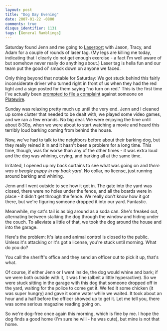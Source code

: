 ```yaml
---
layout: post
title: "Dog Day Evening"
date: 2007-01-22 -0800
comments: true
disqus_identifier: 1131
tags: [General Ramblings]
---
```

Saturday found Jenn and me going to
[Laserport](http://www.laserportofbeaverton.com) with Jason, Tracy, and
Adam for a couple of rounds of laser tag. (My legs are killing me today,
indicating that I clearly do not get enough exercise - a fact I'm well
aware of but somehow never really do anything about.) Laser tag is hella
fun and our team put the good ol' smack down on anyone we faced.

 Only thing beyond that notable for Saturday: We got stuck behind this
fairly inconsiderate driver who turned right in front of us when they
had the red light and a sign posted for them saying "no turn on red."
This is the first time I've actually been [prompted to file a
complaint](http://www.platewire.com/ViewRate.aspx?rid=21481) against
someone on [Platewire](http://www.platewire.com/).

 Sunday was relaxing pretty much up until the very end. Jenn and I
cleaned up some clutter that needed to be dealt with, we played some
video games, and we ran a few errands. No big deal. We were enjoying the
time until about 8:30p, when we were about to start watching a movie and
heard this terribly loud barking coming from behind the house.

 Now, we've had to talk to the neighbors before about their barking dog,
but they really reined it in and it hasn't been a problem for a long
time. This time, though, was far worse than any of the other times - it
was extra loud and the dog was whining, crying, and barking all at the
same time.

 Irritated, I opened up my back curtains to see what was going on and
*there was a beagle puppy in my back yard*. No collar, no license, just
running around barking and whining.

 Jenn and I went outside to see how it got in. The gate into the yard
was closed, there were no holes under the fence, and all the boards were
in place - it didn't get through the fence. We really don't know how it
got there, but we're figuring someone dropped it into our yard.
Fantastic.

 Meanwhile, my cat's tail is as big around as a soda can. She's freaked
out, alternating between stalking the dog through the window and hiding
under the couch. To alleviate a little of that, we took the dog around
the house and into the garage.

 Here's the problem: It's late and animal control is closed to the
public. Unless it's attacking or it's got a license, you're stuck until
morning. What do you do?

 You call the sheriff's office and they send an officer out to pick it
up, that's what.

 Of course, if either Jenn or I went inside, the dog would whine and
bark; if we were both outside with it, it was fine (albeit a little
hyperactive). So we were stuck sitting in the garage with this dog that
someone dropped off in the yard, waiting for the police to come get it.
We fed it some chicken (it was super hungry) and gave it some water
while we waited. It took about an hour and a half before the officer
showed up to get it. Let me tell you, there was some serious magazine
reading going on.

 So we're dog-free once again this morning, which is fine by me. I hope
the dog finds a good home (I'm sure he will - he was cute), but mine is
not that home.
